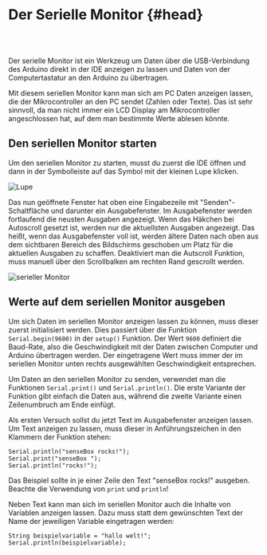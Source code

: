 # Der Serielle Monitor {#head}

<div class="description"></div>
<div class="line">
    <br>
    <br>
</div>

Der serielle Monitor ist ein Werkzeug um Daten über die USB-Verbindung des Arduino direkt in der IDE anzeigen zu lassen und Daten von der Computertastatur an den Arduino zu übertragen.

Mit diesem seriellen Monitor kann man sich am PC Daten anzeigen lassen, die der Mikrocontroller an den PC sendet (Zahlen oder Texte).
Das ist sehr sinnvoll, da man nicht immer ein LCD Display am Mikrocontroller angeschlossen hat, auf dem man bestimmte Werte ablesen könnte.

## Den seriellen Monitor starten
Um den seriellen Monitor zu starten, musst du zuerst die IDE öffnen und dann in der Symbolleiste auf das Symbol mit der kleinen Lupe klicken.

![Lupe](https://raw.githubusercontent.com/sensebox/resources/master/images/arduino_magnifying_glass.png
 "Lupe")

Das nun geöffnete Fenster hat oben eine Eingabezeile mit "Senden"-Schaltfläche und darunter ein Ausgabefenster.
Im Ausgabefenster werden fortlaufend die neusten Ausgaben angezeigt. Wenn das Häkchen bei Autoscroll gesetzt ist, werden nur die aktuellsten Ausgaben angezeigt.
Das heißt, wenn das Ausgabefenster voll ist, werden ältere Daten nach oben aus dem sichtbaren Bereich des Bildschirms geschoben um Platz für die aktuellen Ausgaben zu schaffen.
Deaktiviert man die Autscroll Funktion, muss manuell über den Scrollbalken am rechten Rand gescrollt werden.

![serieller Monitor](https://raw.githubusercontent.com/sensebox/resources/master/images/arduino_serial_monitor.jpg
 "serieller Monitor")

## Werte auf dem seriellen Monitor ausgeben
Um sich Daten im seriellen Monitor anzeigen lassen zu können, muss dieser zuerst initialisiert werden.
Dies passiert über die Funktion `Serial.begin(9600)` in der `setup()` Funktion.
Der Wert `9600` definiert die Baud-Rate, also die Geschwindigkeit mit der Daten zwischen Computer und Arduino übertragen werden.
Der eingetragene Wert muss immer der im seriellen Monitor unten rechts ausgewählten Geschwindigkeit entsprechen.

Um Daten an den seriellen Monitor zu senden, verwendet man die Funktionen `Serial.print()` und `Serial.println()`.
Die erste Variante der Funktion gibt einfach die Daten aus, während die zweite Variante einen Zeilenumbruch am Ende einfügt.


Als ersten Versuch sollst du jetzt Text im Ausgabefenster anzeigen lassen.
Um Text anzeigen zu lassen, muss dieser in Anführungszeichen in den Klammern der Funktion stehen:
```arduino
Serial.println("senseBox rocks!");
Serial.print("senseBox ");
Serial.println("rocks!");
```

Das Beispiel sollte in je einer Zeile den Text "senseBox rocks!" ausgeben.
Beachte die Verwendung von `print` und `println`!

Neben Text kann man sich im seriellen Monitor auch die Inhalte von Variablen anzeigen lassen. Dazu muss statt dem gewünschten Text der Name der jeweiligen Variable eingetragen werden:

```arduino
String beispielvariable = "hallo welt!";
Serial.println(beispielvariable);
```
